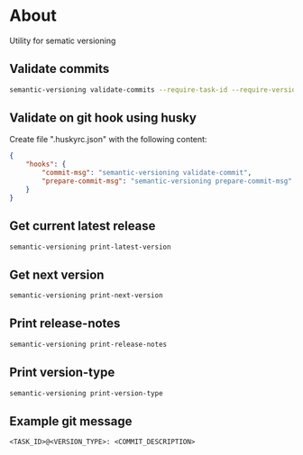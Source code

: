 # About

Utility for sematic versioning

## Validate commits

```bash
semantic-versioning validate-commits --require-task-id --require-version-type
```

## Validate on git hook using husky

Create file ".huskyrc.json" with the following content:

```json
{
	"hooks": {
		"commit-msg": "semantic-versioning validate-commit",
		"prepare-commit-msg": "semantic-versioning prepare-commit-msg"
	}
}
```

## Get current latest release

```bash
semantic-versioning print-latest-version
```

## Get next version

```bash
semantic-versioning print-next-version
```

## Print release-notes

```bash
semantic-versioning print-release-notes
```

## Print version-type

```bash
semantic-versioning print-version-type
```

## Example git message

```
<TASK_ID>@<VERSION_TYPE>: <COMMIT_DESCRIPTION>
```
